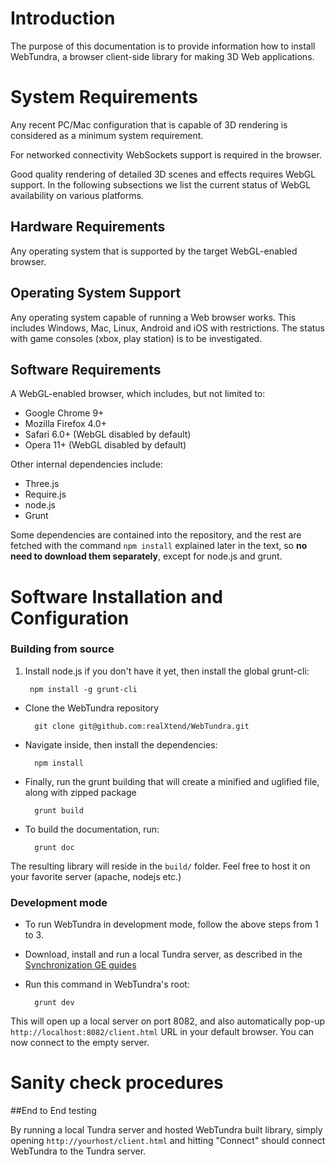 # Introduction

The purpose of this documentation is to provide information how to install WebTundra, a browser client-side library for making 3D Web applications.

# System Requirements

Any recent PC/Mac configuration that is capable of 3D rendering is considered as a minimum system requirement.

For networked connectivity WebSockets support is required in the browser.

Good quality rendering of detailed 3D scenes and effects requires WebGL support. In the following subsections we list the current status of WebGL availability on various platforms.

## Hardware Requirements

Any operating system that is supported by the target WebGL-enabled browser.

## Operating System Support

Any operating system capable of running a Web browser works. This includes Windows, Mac, Linux, Android and iOS with restrictions. The status with game consoles (xbox, play station) is to be investigated.

## Software Requirements

A WebGL-enabled browser, which includes, but not limited to:

* Google Chrome 9+
* Mozilla Firefox 4.0+
* Safari 6.0+ (WebGL disabled by default)
* Opera 11+ (WebGL disabled by default)

Other internal dependencies include:

* Three.js
* Require.js
* node.js
* Grunt

Some dependencies are contained into the repository, and the rest are fetched with the command `npm install` explained later in the text, so **no need to download them separately**, except for node.js and grunt.

# Software Installation and Configuration
### Building from source
 
1. Install node.js if you don't have it yet, then install the global grunt-cli:

		npm install -g grunt-cli

* Clone the WebTundra repository

		git clone git@github.com:realXtend/WebTundra.git

* Navigate inside, then install the dependencies:

		npm install

* Finally, run the grunt building that will create a minified and uglified file, along with zipped package

		grunt build

* To build the documentation, run:

		grunt doc

The resulting library will reside in the `build/` folder. Feel free to host it on your favorite server (apache, nodejs etc.)

### Development mode

* To run WebTundra in development mode, follow the above steps from 1 to 3. 

* Download, install and run a local Tundra server, as described in the [Synchronization GE guides](http://synchronization.readthedocs.org/en/latest/)

* Run this command in WebTundra's root:

		grunt dev

This will open up a local server on port 8082, and also automatically pop-up `http://localhost:8082/client.html` URL in your default browser. You can now connect to the empty server.

# Sanity check procedures

##End to End testing

By running a local Tundra server and hosted WebTundra built library, simply opening `http://yourhost/client.html` and hitting "Connect" should connect WebTundra to the Tundra server.
